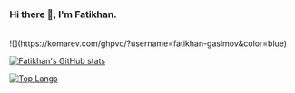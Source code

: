 ### Hi there 👋, I'm Fatikhan.
<br>
![](https://komarev.com/ghpvc/?username=fatikhan-gasimov&color=blue)

<!--
**fatikhan-gasimov/fatikhan-gasimov** is a ✨ _special_ ✨ repository because its `README.md` (this file) appears on your GitHub profile.

Here are some ideas to get you started:

- 🔭 I’m currently working on ...
- 🌱 I’m currently learning ...
- 👯 I’m looking to collaborate on ...
- 🤔 I’m looking for help with ...
- 💬 Ask me about ...
- 📫 How to reach me: ...
- 😄 Pronouns: ...
- ⚡ Fun fact: ...
-->

[![Fatikhan's GitHub stats](https://github-readme-stats.vercel.app/api?username=fatikhan-gasimov)](https://github.com/fatikhan-gasimov/github-readme-stats)

[![Top Langs](https://github-readme-stats.vercel.app/api/top-langs/?username=fatikhan-gasimov)](https://github.com/fatikhan-gasimov/github-readme-stats)
